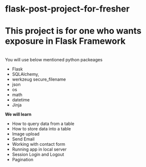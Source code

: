 # flask-post-project-for-fresher

<h1> This project is for one who wants exposure in Flask Framework</h1> <br/>
You will use below mentioned python packeages<br/>
<ul>
  <li>Flask</li>
  <li>SQLAlchemy,<br/>
  <li>werkzeug secure_filename</li>
  <li>json</li>
<li>os</li>
<li>math</li>
<li>datetime</li>
<li>Jinja</li>
</ul>

<b>We will learn </b>
<ul>
  <li>
How to query data from a table</li>
<li>How to store data into a table </li>
<li>Image upload</li>
<li>Send Email</li>
<li>Working with contact form</li>
<li>Running app in local server</li>
<li>Session Login and Logout</li>
  <li>Pagination</li>
</ul>
